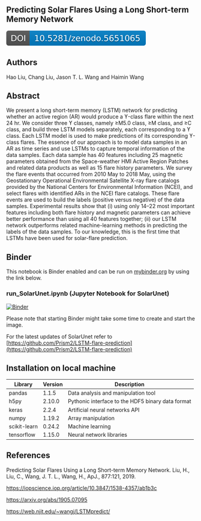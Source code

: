 ## Predicting Solar Flares Using a Long Short-term Memory Network
[![DOI](https://raw.githubusercontent.com/Prism2/LSTM-flare-prediction/54031f01bb24c92a5eef1688017a0991d9ad226d/zenodo.5651065.svg)](https://doi.org/10.5281/zenodo.5651065)

## Authors

Hao Liu, Chang Liu, Jason T. L. Wang and Haimin Wang

## Abstract

We present a long short-term memory (LSTM) network for predicting whether an active region (AR) would produce a ϒ-class flare within the next 24 hr. We consider three ϒ classes, namely ≥M5.0 class, ≥M class, and ≥C class, and build three LSTM models separately, each corresponding to a ϒ class. Each LSTM model is used to make predictions of its corresponding ϒ-class flares. The essence of our approach is to model data samples in an AR as time series and use LSTMs to capture temporal information of the data samples. Each data sample has 40 features including 25 magnetic parameters obtained from the Space-weather HMI Active Region Patches and related data products as well as 15 flare history parameters. We survey the flare events that occurred from 2010 May to 2018 May, using the Geostationary Operational Environmental Satellite X-ray flare catalogs provided by the National Centers for Environmental Information (NCEI), and select flares with identified ARs in the NCEI flare catalogs. These flare events are used to build the labels (positive versus negative) of the data samples. Experimental results show that (i) using only 14–22 most important features including both flare history and magnetic parameters can achieve better performance than using all 40 features together; (ii) our LSTM network outperforms related machine-learning methods in predicting the labels of the data samples. To our knowledge, this is the first time that LSTMs have been used for solar-flare prediction.

## Binder

This notebook is Binder enabled and can be run on [mybinder.org](https://mybinder.org/) by using the link below.


### run_SolarUnet.ipynb (Jupyter Notebook for SolarUnet)
[![Binder](https://mybinder.org/badge_logo.svg)]( https://mybinder.org/v2/gh/Prism2/LSTM-flare-prediction/HEAD?labpath=RunMe.ipynb)

Please note that starting Binder might take some time to create and start the image.

For the latest updates of SolarUnet refer to [https://github.com/Prism2/LSTM-flare-prediction](https://github.com/Prism2/LSTM-flare-prediction)

## Installation on local machine

|Library | Version   | Description  |
|---|---|---|
|pandas|1.1.5|Data analysis and manipulation tool|
|h5py| 2.10.0|Pythonic interface to the HDF5 binary data format|
| keras  | 2.2.4   |Artificial neural networks API   |
|numpy| 1.19.2| Array manipulation|
|scikit-learn| 0.24.2| Machine learning|
| tensorflow  | 1.15.0  | Neural network libraries  |

## References

Predicting Solar Flares Using a Long Short-term Memory Network. Liu, H., Liu, C., Wang, J. T. L., Wang, H., ApJ., 877:121, 2019.

https://iopscience.iop.org/article/10.3847/1538-4357/ab1b3c

https://arxiv.org/abs/1905.07095

https://web.njit.edu/~wangj/LSTMpredict/
